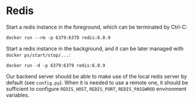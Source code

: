 # Redis

Start a redis instance in the foreground, which can be terminated by Ctrl-C:

```shell
docker run --rm -p 6379:6379 redis:6.0.9
```

Start a redis instance in the background, and it can be later managed with `docker ps/start/stop/...`:

```shell
docker run -d -p 6379:6379 redis:6.0.9
```

Our backend server should be able to make use of the local redis server by default (see `config.py`). 
When it is needed to use a remote one, it should be sufficient to configure `REDIS_HOST`, `REDIS_PORT`, 
`REDIS_PASSWROD` environment variables.